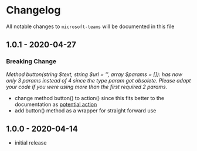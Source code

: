 # Changelog

All notable changes to `microsoft-teams` will be documented in this file

## 1.0.1 - 2020-04-27

### Breaking Change
*Method button(string $text, string $url = '', array $params = []): has now only 3 params instead of 4 since the type param got obsolete. Please adapt your code if you were using more than the first required 2 params.*
- change method button() to action() since this fits better to the documentation as [potential action](https://docs.microsoft.com/en-us/outlook/actionable-messages/message-card-reference#actions)
- add button() method as a wrapper for straight forward use

## 1.0.0 - 2020-04-14

- initial release

